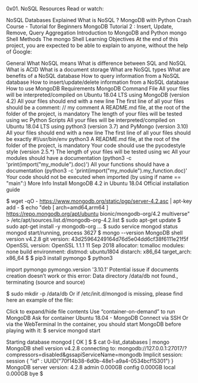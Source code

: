 0x01. NoSQL Resources Read or watch:

NoSQL Databases Explained What is NoSQL ? MongoDB with Python Crash Course - Tutorial for Beginners MongoDB Tutorial 2 : Insert, Update, Remove, Query Aggregation Introduction to MongoDB and Python mongo Shell Methods The mongo Shell Learning Objectives At the end of this project, you are expected to be able to explain to anyone, without the help of Google:

General What NoSQL means What is difference between SQL and NoSQL What is ACID What is a document storage What are NoSQL types What are benefits of a NoSQL database How to query information from a NoSQL database How to insert/update/delete information from a NoSQL database How to use MongoDB Requirements MongoDB Command File All your files will be interpreted/compiled on Ubuntu 18.04 LTS using MongoDB (version 4.2) All your files should end with a new line The first line of all your files should be a comment: // my comment A README.md file, at the root of the folder of the project, is mandatory The length of your files will be tested using wc Python Scripts All your files will be interpreted/compiled on Ubuntu 18.04 LTS using python3 (version 3.7) and PyMongo (version 3.10) All your files should end with a new line The first line of all your files should be exactly #!/usr/bin/env python3 A README.md file, at the root of the folder of the project, is mandatory Your code should use the pycodestyle style (version 2.5.*) The length of your files will be tested using wc All your modules should have a documentation (python3 -c 'print(import("my_module").doc)') All your functions should have a documentation (python3 -c 'print(import("my_module").my_function.doc)' Your code should not be executed when imported (by using if name == "main":) More Info Install MongoDB 4.2 in Ubuntu 18.04 Official installation guide

$ wget -qO - https://www.mongodb.org/static/pgp/server-4.2.asc | apt-key add - $ echo "deb [ arch=amd64,arm64 ] https://repo.mongodb.org/apt/ubuntu bionic/mongodb-org/4.2 multiverse" > /etc/apt/sources.list.d/mongodb-org-4.2.list $ sudo apt-get update $ sudo apt-get install -y mongodb-org ... $ sudo service mongod status mongod start/running, process 3627 $ mongo --version MongoDB shell version v4.2.8 git version: 43d25964249164d76d5e04dd6cf38f6111e21f5f OpenSSL version: OpenSSL 1.1.1 11 Sep 2018 allocator: tcmalloc modules: none build environment: distmod: ubuntu1804 distarch: x86_64 target_arch: x86_64 $
$ pip3 install pymongo $ python3

import pymongo pymongo.version '3.10.1' Potential issue if documents creation doesn’t work or this error: Data directory /data/db not found., terminating (source and source)

$ sudo mkdir -p /data/db Or if /etc/init.d/mongod is missing, please find here an example of the file:

Click to expand/hide file contents Use “container-on-demand” to run MongoDB Ask for container Ubuntu 18.04 - MongoDB Connect via SSH Or via the WebTerminal In the container, you should start MongoDB before playing with it: $ service mongod start

Starting database mongod [ OK ] $ $ cat 0-list_databases | mongo MongoDB shell version v4.2.8 connecting to: mongodb://127.0.0.1:27017/?compressors=disabled&gssapiServiceName=mongodb Implicit session: session { "id" : UUID("70f14b38-6d0b-48e1-a9a4-0534bcf15301") } MongoDB server version: 4.2.8 admin 0.000GB config 0.000GB local 0.000GB bye $
